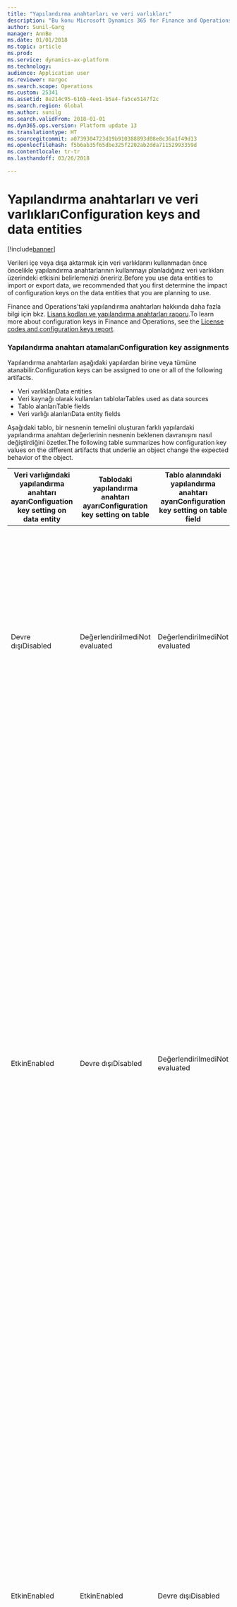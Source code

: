 ```yaml
---
title: "Yapılandırma anahtarları ve veri varlıkları"
description: "Bu konu Microsoft Dynamics 365 for Finance and Operations'da yapılandırma anahtarları ile veri varlıkları arasındaki ilişkiyi açıklamaktadır."
author: Sunil-Garg
manager: AnnBe
ms.date: 01/01/2018
ms.topic: article
ms.prod: 
ms.service: dynamics-ax-platform
ms.technology: 
audience: Application user
ms.reviewer: margoc
ms.search.scope: Operations
ms.custom: 25341
ms.assetid: 8e214c95-616b-4ee1-b5a4-fa5ce5147f2c
ms.search.region: Global
ms.author: sunilg
ms.search.validFrom: 2018-01-01
ms.dyn365.ops.version: Platform update 13
ms.translationtype: HT
ms.sourcegitcommit: a0739304723d19b910388893d08e8c36a1f49d13
ms.openlocfilehash: f5b6ab35f65dbe325f2202ab2dda71152993359d
ms.contentlocale: tr-tr
ms.lasthandoff: 03/26/2018

---
```


# <a name="configuration-keys-and-data-entities"></a><span data-ttu-id="140c3-103">Yapılandırma anahtarları ve veri varlıkları</span><span class="sxs-lookup"><span data-stu-id="140c3-103">Configuration keys and data entities</span></span>

[!include[banner](../includes/banner.md)]

<span data-ttu-id="140c3-104">Verileri içe veya dışa aktarmak için veri varlıklarını kullanmadan önce öncelikle yapılandırma anahtarlarının kullanmayı planladığınız veri varlıkları üzerindeki etkisini belirlemenizi öneririz.</span><span class="sxs-lookup"><span data-stu-id="140c3-104">Before you use data entities to import or export data, we recommended that you first determine the impact of configuration keys on the data entities that you are planning to use.</span></span> 

<span data-ttu-id="140c3-105">Finance and Operations'taki yapılandırma anahtarları hakkında daha fazla bilgi için bkz. [Lisans kodları ve yapılandırma anahtarları raporu](../sysadmin/license-codes-configuration-keys-report.md).</span><span class="sxs-lookup"><span data-stu-id="140c3-105">To learn more about configuration keys in Finance and Operations, see the [License codes and configuration keys report](../sysadmin/license-codes-configuration-keys-report.md).</span></span>

### <a name="configuration-key-assignments"></a><span data-ttu-id="140c3-106">Yapılandırma anahtarı atamaları</span><span class="sxs-lookup"><span data-stu-id="140c3-106">Configuration key assignments</span></span>
<span data-ttu-id="140c3-107">Yapılandırma anahtarları aşağıdaki yapılardan birine veya tümüne atanabilir.</span><span class="sxs-lookup"><span data-stu-id="140c3-107">Configuration keys can be assigned to one or all of the following artifacts.</span></span>
-   <span data-ttu-id="140c3-108">Veri varlıkları</span><span class="sxs-lookup"><span data-stu-id="140c3-108">Data entities</span></span>
-   <span data-ttu-id="140c3-109">Veri kaynağı olarak kullanılan tablolar</span><span class="sxs-lookup"><span data-stu-id="140c3-109">Tables used as data sources</span></span>
-   <span data-ttu-id="140c3-110">Tablo alanları</span><span class="sxs-lookup"><span data-stu-id="140c3-110">Table fields</span></span>
-   <span data-ttu-id="140c3-111">Veri varlığı alanları</span><span class="sxs-lookup"><span data-stu-id="140c3-111">Data entity fields</span></span>

<span data-ttu-id="140c3-112">Aşağıdaki tablo, bir nesnenin temelini oluşturan farklı yapılardaki yapılandırma anahtarı değerlerinin nesnenin beklenen davranışını nasıl değiştirdiğini özetler.</span><span class="sxs-lookup"><span data-stu-id="140c3-112">The following table summarizes how configuration key values on the different artifacts that underlie an object change the expected behavior of the object.</span></span>

| <span data-ttu-id="140c3-113">Veri varlığındaki yapılandırma anahtarı ayarı</span><span class="sxs-lookup"><span data-stu-id="140c3-113">Configuation key setting on data entity</span></span> | <span data-ttu-id="140c3-114">Tablodaki yapılandırma anahtarı ayarı</span><span class="sxs-lookup"><span data-stu-id="140c3-114">Configuration key setting on table</span></span> | <span data-ttu-id="140c3-115">Tablo alanındaki yapılandırma anahtarı ayarı</span><span class="sxs-lookup"><span data-stu-id="140c3-115">Configuration key setting on table field</span></span> | <span data-ttu-id="140c3-116">Veri varlığı alanındaki yapılandırma anahtarı</span><span class="sxs-lookup"><span data-stu-id="140c3-116">Configuration key on data entity field</span></span> | <span data-ttu-id="140c3-117">Beklenen davranış</span><span class="sxs-lookup"><span data-stu-id="140c3-117">Expected behavior</span></span>                                                                                                                                                                                                                                                                                                                                                                                                                                                                                                                                         |
|-----------------------------------|-----------------------------|-----------------------------------|---------------------------------|-----------------------------------------------------------------------------------------------------------------------------------------------------------------------------------------------------------------------------------------------------------------------------------------------------------------------------------------------------------------------------------------------------------------------------------------------------------------------------------------------------------------------------------------------------------|
| <span data-ttu-id="140c3-118">Devre dışı</span><span class="sxs-lookup"><span data-stu-id="140c3-118">Disabled</span></span>                          | <span data-ttu-id="140c3-119">Değerlendirilmedi</span><span class="sxs-lookup"><span data-stu-id="140c3-119">Not evaluated</span></span>               | <span data-ttu-id="140c3-120">Değerlendirilmedi</span><span class="sxs-lookup"><span data-stu-id="140c3-120">Not evaluated</span></span>                     | <span data-ttu-id="140c3-121">Değerlendirilmedi</span><span class="sxs-lookup"><span data-stu-id="140c3-121">Not evaluated</span></span>                   | <span data-ttu-id="140c3-122">Veri varlığının yapılandırma anahtarı devre dışı bırakılırsa, veri varlığı işlevlerini yerine getiremez.</span><span class="sxs-lookup"><span data-stu-id="140c3-122">If the configuration key for the data entity is disabled, the data entity will not be functional.</span></span> <span data-ttu-id="140c3-123">Temel alınan tablolardaki ve alanlardaki yapılandırma anahtarlarının etkin veya devre dışı olup olmadığı önemli değildir.</span><span class="sxs-lookup"><span data-stu-id="140c3-123">It does not matter whether the configuration keys in the underlying tables and fields are enabled or disabled.</span></span>                                                                                                                                                                                                                                                                                                                                          |
| <span data-ttu-id="140c3-124">Etkin</span><span class="sxs-lookup"><span data-stu-id="140c3-124">Enabled</span></span>                           | <span data-ttu-id="140c3-125">Devre dışı</span><span class="sxs-lookup"><span data-stu-id="140c3-125">Disabled</span></span>                    | <span data-ttu-id="140c3-126">Değerlendirilmedi</span><span class="sxs-lookup"><span data-stu-id="140c3-126">Not evaluated</span></span>                     | <span data-ttu-id="140c3-127">Değerlendirilmedi</span><span class="sxs-lookup"><span data-stu-id="140c3-127">Not evaluated</span></span>                   | <span data-ttu-id="140c3-128">Bir veri varlığı için yapılandırma anahtarı etkinleştirilmişse, veri yönetim çerçevesi temeldeki tabloların her birindeki yapılandırma anahtarını denetler.</span><span class="sxs-lookup"><span data-stu-id="140c3-128">If the configuration key for a data entity is enabled, the data management framework checks the configuration key on each of the underlying tables.</span></span> <span data-ttu-id="140c3-129">Bir tablo için yapılandırma anahtarı devre dışı bırakılırsa, bu tablo işlevsel kullanım için veri varlığında bulunmayacaktır.</span><span class="sxs-lookup"><span data-stu-id="140c3-129">If the configuration key for a table is disabled, that table will not be available in the data entity for functional use.</span></span> <span data-ttu-id="140c3-130">Bir tablonun yapılandırma anahtarı devre dışı bırakılırsa, tablo ve veri varlığı yapılandırma anahtarı ayarları değerlendirilmez.</span><span class="sxs-lookup"><span data-stu-id="140c3-130">If a table's configuration key is disabled, the table and data entity configuration key settings are not evaluated.</span></span> <span data-ttu-id="140c3-131">Varlıktaki birincil tablonun yapılandırma anahtarı devre dışı bırakılırsa, sistem varlığın yapılandırma anahtarı devre dışı bırakılmış gibi davranacaktır.</span><span class="sxs-lookup"><span data-stu-id="140c3-131">If the primary table in the entity has its configuration key disabled, then the system will act as though the entity’s configuration key were disabled.</span></span> |
| <span data-ttu-id="140c3-132">Etkin</span><span class="sxs-lookup"><span data-stu-id="140c3-132">Enabled</span></span>                           | <span data-ttu-id="140c3-133">Etkin</span><span class="sxs-lookup"><span data-stu-id="140c3-133">Enabled</span></span>                     | <span data-ttu-id="140c3-134">Devre dışı</span><span class="sxs-lookup"><span data-stu-id="140c3-134">Disabled</span></span>                          | <span data-ttu-id="140c3-135">Değerlendirilmedi</span><span class="sxs-lookup"><span data-stu-id="140c3-135">Not evaluated</span></span>                   | <span data-ttu-id="140c3-136">Bir veri varlığı için yapılandırma anahtarı etkinleştirilirse ve temeldeki tabloların yapılandırma anahtarları etkinleştirilirse, veri yönetimi alt yapısı tablolardaki alanın yapılandırma anahtarını denetler.</span><span class="sxs-lookup"><span data-stu-id="140c3-136">If the configuration key for a data entity is enabled, and the underlying tables configuration keys are enabled, the data management framework will check the configuration key on of the fields in the tables.</span></span> <span data-ttu-id="140c3-137">Bir alan için yapılandırma anahtarı devre dışı bırakılırsa, ilgili veri varlığı alanının yapılandırma anahtarı etkinleştirilmiş olsa bile bu alan işlevsel kullanım için veri varlığında kullanılmaz.</span><span class="sxs-lookup"><span data-stu-id="140c3-137">If the configuration key for a field is disabled, that field will not be available in the data entity for functional use even if the corresponding data entity field has the configuration key enabled.</span></span>                                                                                                                                   |
| <span data-ttu-id="140c3-138">Etkin</span><span class="sxs-lookup"><span data-stu-id="140c3-138">Enabled</span></span>                           | <span data-ttu-id="140c3-139">Etkin</span><span class="sxs-lookup"><span data-stu-id="140c3-139">Enabled</span></span>                     | <span data-ttu-id="140c3-140">Etkin</span><span class="sxs-lookup"><span data-stu-id="140c3-140">Enabled</span></span>                           | <span data-ttu-id="140c3-141">Devre dışı</span><span class="sxs-lookup"><span data-stu-id="140c3-141">Disabled</span></span>                        | <span data-ttu-id="140c3-142">Yapılandırma anahtarı diğer tüm düzeylerde etkinleştirilmişse ancak varlık alanı yapılandırma anahtarı etkin değilse, alan veri varlığında kullanılmak üzere kullanılamaz.</span><span class="sxs-lookup"><span data-stu-id="140c3-142">If the configuration key is enabled at all other levels, but the entity field configuration key is not enabled, then the field will not be available for use in the data entity.</span></span>                                                                                                                                                                                                                                                                                                                                                                          |

> [!NOTE]
> <span data-ttu-id="140c3-143">Bir varlık veri kaynağı olarak başka bir varlığa sahipse, yukarıdaki semantikler tekrarlı şekilde uygulanır.</span><span class="sxs-lookup"><span data-stu-id="140c3-143">If an entity has another entity as a data source then, the above semantics are applied in a recursive manner.</span></span>

### <a name="entity-list-refresh"></a><span data-ttu-id="140c3-144">Varlık listesini yenileme</span><span class="sxs-lookup"><span data-stu-id="140c3-144">Entity list refresh</span></span>
<span data-ttu-id="140c3-145">Varlık listesi yenilendiğinde, veri yönetimi alt yapısı çalışma zamanında kullanım için yapılandırma anahtarı meta verisini oluşturur.</span><span class="sxs-lookup"><span data-stu-id="140c3-145">When the entity list is refreshed, the data management framework builds the configuration key metadata for runtime use.</span></span> <span data-ttu-id="140c3-146">Bu meta veri yukarıda açıklanan mantık kullanılarak oluşturulur.</span><span class="sxs-lookup"><span data-stu-id="140c3-146">This metadata is built using the logic described above.</span></span> <span data-ttu-id="140c3-147">Veri yönetimi alt yapısındaki işleri ve varlıkları kullanmadan önce varlık listesi yenileme işleminin tamamlanmasını beklemenizi öneririz.</span><span class="sxs-lookup"><span data-stu-id="140c3-147">We strongly recommend that you  wait for the entity list refresh to complete before using jobs and entities in the data management framework.</span></span> <span data-ttu-id="140c3-148">Beklememeniz durumunda, yapılandırm anahtarı meta verisi güncel olmayabilir ve bu da beklenmeyen sonuçlara yol açabilir.</span><span class="sxs-lookup"><span data-stu-id="140c3-148">If you don't wait, the configuration key metadata may not be up to date and could result in unexpected outcomes.</span></span> <span data-ttu-id="140c3-149">Varlık listesi yenilenirken, varlık listesi sayfasında aşağıdaki ileti gösterilir.</span><span class="sxs-lookup"><span data-stu-id="140c3-149">When the entity list is being refreshed, the following message is shown in the entity list page.</span></span>

![Varlık listesi yenileme](./media/Entity_refresh_list.png)

### <a name="data-entity-list-page"></a><span data-ttu-id="140c3-151">Veri varlığı listesi sayfası</span><span class="sxs-lookup"><span data-stu-id="140c3-151">Data entity list page</span></span>
<span data-ttu-id="140c3-152">Veri yönetimi çalışma sayfasındaki veri varlığı liste sayfası varlıklara ilişkin yapılandırma anahtarı ayarlarını gösterir.</span><span class="sxs-lookup"><span data-stu-id="140c3-152">The data entity list page in the Data management workspace shows the configuration key settings for the entities.</span></span> <span data-ttu-id="140c3-153">Yapılandırma anahtarlarının veri varlığı üzerindeki etkisini anlamak için bu sayfadan başlayın.</span><span class="sxs-lookup"><span data-stu-id="140c3-153">Start from this page  to understand the impact from configuration keys on the data entity.</span></span>
<span data-ttu-id="140c3-154">Bu bilgi, varlık yenileme sırasında oluşturulan meta veri kullanılarak gösterilir.</span><span class="sxs-lookup"><span data-stu-id="140c3-154">This information is shown using the metadata that is built during entity refresh.</span></span> <span data-ttu-id="140c3-155">Yapılandırm anahtarı sütunu, veri varlığıyla ilişkili olan yapılandırm anahtarının adını gösterir.</span><span class="sxs-lookup"><span data-stu-id="140c3-155">The configuration key column shows the name of the configuration key that is associated with the data entity.</span></span> <span data-ttu-id="140c3-156">Bu sütun boş olması veri varlığıyla ilişkilendirilmiş yapılandırma anahtarı olmadığını gösterir.</span><span class="sxs-lookup"><span data-stu-id="140c3-156">If this column is blank it means that there is no configuration key associated with the data entity.</span></span> <span data-ttu-id="140c3-157">Yapılandırma anahtarı durum sütunu yapılandırma anahtarının durumunu gösterir.</span><span class="sxs-lookup"><span data-stu-id="140c3-157">The configuration key status column shows the state of the configuration key.</span></span> <span data-ttu-id="140c3-158">Onay işareti varsa, bu anahtarın etkin olduğu anlamına gelir.</span><span class="sxs-lookup"><span data-stu-id="140c3-158">If it has a checkmark, it means the key is enabled.</span></span> <span data-ttu-id="140c3-159">Boş ise, bu anahtarın devre dışı olduğu ya da ilişkili anahtar bulunmadığı anlamına gelir.</span><span class="sxs-lookup"><span data-stu-id="140c3-159">If it is blank, it means either the key is disabled or there is no key associated.</span></span>

![Varlık listesi sayfası](./media/Data_entity_list_page.png)

### <a name="target-fields"></a><span data-ttu-id="140c3-161">Hedef alanları</span><span class="sxs-lookup"><span data-stu-id="140c3-161">Target fields</span></span>
<span data-ttu-id="140c3-162">Sonraki adım, yapılandırma anahtarlarının tablolar ve alanlar üzerindeki etkisini görmek üzere veri varlığını ayrıntılı incelemek olacaktır.</span><span class="sxs-lookup"><span data-stu-id="140c3-162">The next step is to drill into the data entity to view the impact of configuration keys on tables and fields.</span></span> <span data-ttu-id="140c3-163">Bir veri varlığındaki hedef alanlar yapılandırma anahtarını ve veri varlığındaki ilişkili tablolar ve alanlarla ilgili anahtar durumu bilgilerini gösterir.</span><span class="sxs-lookup"><span data-stu-id="140c3-163">The target fields form for a data entity shows configuration key and the key status information for the related tables and fields in the data entity.</span></span>  <span data-ttu-id="140c3-164">Veri varlığının kendi yapılandırma anahtarı devre dışı bırakılmışsa, bu varlık için hedef alanlar formundaki tabloların ve alanları yapılandırma anahtarının durumu ne olursa olsun tamamen kullanılamaz olacağını bildiren bir uyarı iletisi görüntülenir.</span><span class="sxs-lookup"><span data-stu-id="140c3-164">If the data entity itself has its configuration key disabled, a warning message is shown informing that the tables and fields in the target fields form for this entity will not be available at all regardless of their configuration key status.</span></span>

![Hedef alanları](./media/Target_fields_1.png)

### <a name="child-entities"></a><span data-ttu-id="140c3-166">Alt varlıklar</span><span class="sxs-lookup"><span data-stu-id="140c3-166">Child entities</span></span> 
<span data-ttu-id="140c3-167">Bazı varlıklar veri kaynağı olarak başka varlıklara sahiptir veya bileşik veri varlıklarıdır: bu varlıklar için yapılandırma anahtarı bilgisi Alt varlıklar formunda gösterilir.</span><span class="sxs-lookup"><span data-stu-id="140c3-167">Certain entities have other entities as data sources, or are composite data entities: configuration key information for these entities is shown in the Child entities form.</span></span> <span data-ttu-id="140c3-168">Bu formu, yukarıda açıklanan varlıklar liste sayfasına benzer şekilde kullanın.</span><span class="sxs-lookup"><span data-stu-id="140c3-168">Use this form in the similar way to the entities list page described above.</span></span> <span data-ttu-id="140c3-169">Alt varlık için hedef alanlar formu da yukarıda açıklandığı şekilde davranır.</span><span class="sxs-lookup"><span data-stu-id="140c3-169">The target fields form for the child entity also behaves like what is described above.</span></span>

![Hedef alanları](./media/Target_fields_2.png)

### <a name="using-data-entities"></a><span data-ttu-id="140c3-171">Veri varlıklarını kullanma</span><span class="sxs-lookup"><span data-stu-id="140c3-171">Using data entities</span></span>
<span data-ttu-id="140c3-172">Yapılandırma anahtarlarının kullanmak istediğiniz veri varlıkları üzerindeki tam etkisini (varsa) anladıktan sonra, veri varlıklarını veri projelerine ekleyerek kullanma aşamasına geçebilirsiniz.</span><span class="sxs-lookup"><span data-stu-id="140c3-172">After understanding the full impact, if any, of configuration keys on the data entities that you would like to use, you can now proceed to using the data entities by adding them to data projects.</span></span> 

### <a name="run-time-validations-for-configuration-keys"></a><span data-ttu-id="140c3-173">Yapılandırma anahtarları için çalışma zamanı doğrulamaları</span><span class="sxs-lookup"><span data-stu-id="140c3-173">Run time validations for configuration keys</span></span>
<span data-ttu-id="140c3-174">Çalışma zamanı doğrulamaları, varlık yenileme listesi sırasında oluşturulan yapılandırma anahtarı meta verisini kullanarak aşağıdaki kullanım örneklerinde gerçekleştirilir.</span><span class="sxs-lookup"><span data-stu-id="140c3-174">Using the configuration key metadata built during entity refresh list, run time validations are performed in the following use cases.</span></span>

-   <span data-ttu-id="140c3-175">Bir işe bir veri varlığı eklendiğinde</span><span class="sxs-lookup"><span data-stu-id="140c3-175">When a data entity is added to a job</span></span>

-   <span data-ttu-id="140c3-176">Kullanıcı varlık listesinde 'doğrula'ya tıkladığında</span><span class="sxs-lookup"><span data-stu-id="140c3-176">When user clicks ‘validate’ on the entity list</span></span>

-   <span data-ttu-id="140c3-177">Kullanıcı veri projesine bir veri paketi yüklediğinde</span><span class="sxs-lookup"><span data-stu-id="140c3-177">When the user loads a data package into a data project</span></span>

-   <span data-ttu-id="140c3-178">Kullanıcı veri projesine bir şablon yüklediğinde</span><span class="sxs-lookup"><span data-stu-id="140c3-178">When the user loads a template into a data project</span></span>

-   <span data-ttu-id="140c3-179">Mevcut bir veri projesi yüklendiğinde</span><span class="sxs-lookup"><span data-stu-id="140c3-179">When an existing data project is loaded</span></span>

-   <span data-ttu-id="140c3-180">Veri projesine bir şablon yüklendiğinde</span><span class="sxs-lookup"><span data-stu-id="140c3-180">When a template is loaded into a data project</span></span>

-   <span data-ttu-id="140c3-181">Dışa aktarma/içe aktarma işi yürütülmeden önce (toplu iş, toplu iş olmayan, tekrarlayan, Odata)</span><span class="sxs-lookup"><span data-stu-id="140c3-181">Before the export/import job is executed (batch, non-batch, recurring, Odata)</span></span>

-   <span data-ttu-id="140c3-182">Kullanıcı eşleme oluşturduğunda</span><span class="sxs-lookup"><span data-stu-id="140c3-182">When the user generates mapping</span></span>

-   <span data-ttu-id="140c3-183">Kullanıcı eşleme kullanıcı arabiriminde alanları eşlediğinde</span><span class="sxs-lookup"><span data-stu-id="140c3-183">When the user maps fields in the mapping UI</span></span>

-   <span data-ttu-id="140c3-184">Kullanıcı yalnızca 'içe aktarılabilir alanlar' eklediğinde</span><span class="sxs-lookup"><span data-stu-id="140c3-184">When the user adds only 'importable fields'</span></span>


### <a name="managing-configuration-key-changes"></a><span data-ttu-id="140c3-185">Yapılandırma anahtarı değişikliklerini yönetme</span><span class="sxs-lookup"><span data-stu-id="140c3-185">Managing configuration key changes</span></span>
<span data-ttu-id="140c3-186">Yapılandırma anahtarlarını varlık, tablo veya alan düzeyinde her güncelleştirdiğinizde, varlık yönetimi altyapısındaki varlık listesinin yenilenmesi gerekir.</span><span class="sxs-lookup"><span data-stu-id="140c3-186">Anytime that you update configuration keys at the entity, table or field level, the entity list in the data management framework must be refreshed.</span></span> <span data-ttu-id="140c3-187">Bu işlem altyapının en son yapılandırma anahtarı ayarlarını almasını sağlar.</span><span class="sxs-lookup"><span data-stu-id="140c3-187">This process ensures that the framework picks up the latest configuration key settings.</span></span> <span data-ttu-id="140c3-188">Varlık listesi yenilenene kadar aşağıdaki ileti varlık listesi sayfasında gösterilir.</span><span class="sxs-lookup"><span data-stu-id="140c3-188">Until the entity list is refreshed, the following warning will be shown in the entity list page.</span></span> <span data-ttu-id="140c3-189">Güncelleştirilen yapılandırma anahtarı değişiklikleri varlık listesi yenilendikten hemen sonra etkinleşir.</span><span class="sxs-lookup"><span data-stu-id="140c3-189">The updated configuration key changes will take effect immediately after the entity list is refreshed.</span></span> <span data-ttu-id="140c3-190">Yapılandırma anahtarı değişikleri etkin olduktan sonra beklenen şekilde çalıştığından emin olmak üzere mevcut veri projelerini ve işlerini değerlendirmenizi öneririz.</span><span class="sxs-lookup"><span data-stu-id="140c3-190">We recommend that you validate existing data projects and jobs to make sure that they function as expected after the configuration keys changes are put in effect.</span></span>

![Hedef alanları](./media/Target_fields_3.png)


